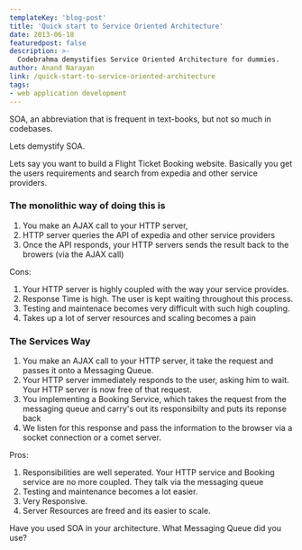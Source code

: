```yaml
---
templateKey: 'blog-post'
title: 'Quick start to Service Oriented Architecture'
date: 2013-06-18
featuredpost: false
description: >-
  Codebrahma demystifies Service Oriented Architecture for dummies.
author: Anand Narayan
link: /quick-start-to-service-oriented-architecture
tags:
- web application development
---
```


SOA, an abbreviation that is frequent in text-books, but not so much in codebases.

Lets demystify SOA.

Lets say you want to build a Flight Ticket Booking website. Basically you get the users requirements and search from expedia and other service providers.

### The monolithic way of doing this is

1. You make an AJAX call to your HTTP server,
2. HTTP server queries the API of expedia and other service providers
3. Once the API responds, your HTTP servers sends the result back to the browers (via the AJAX call)

Cons:

1. Your HTTP server is highly coupled with the way your service provides.
2. Response Time is high. The user is kept waiting throughout this process.
3. Testing and maintenace becomes very difficult with such high coupling.
4. Takes up a lot of server resources and scaling becomes a pain

### The Services Way

1. You make an AJAX call to your HTTP server, it take the request and passes it onto a Messaging Queue.
2. Your HTTP server immediately responds to the user, asking him to wait. Your HTTP server is now free of that request.
3. You implementing a Booking Service, which takes the request from the messaging queue and carry's out its responsibilty and puts its reponse back
4. We listen for this response and pass the information to the browser via a socket connection or a comet server.

Pros:

1. Responsibilities are well seperated. Your HTTP service and Booking service are no more coupled. They talk via the messaging queue
2. Testing and maintenance becomes a lot easier.
3. Very Responsive.
4. Server Resources are freed and its easier to scale.


Have you used SOA in your architecture. What Messaging Queue did you use?
